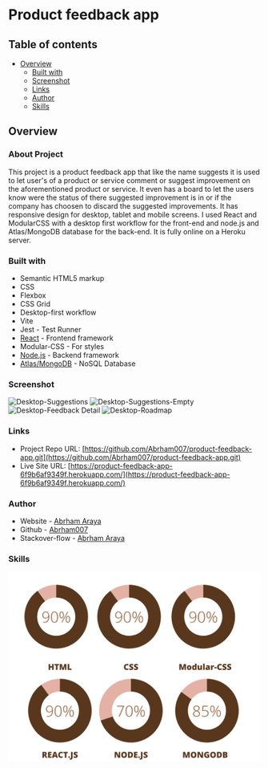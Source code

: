 # Product feedback app

## Table of contents

- [Overview](#overview)
  - [Built with](#built-with)
  - [Screenshot](#screenshot)
  - [Links](#links)
  - [Author](#author)
  - [Skills](#skills)

## Overview

### About Project

This project is a product feedback app that like the name suggests it is used to let user's of a product or service comment or suggest improvement on the aforementioned product or service. It even has a board to let the users know were the status of there suggested improvement is in or if the company has choosen to discard the suggested improvements. It has responsive design for desktop, tablet and mobile screens. I used React and ModularCSS with a desktop first workflow for the front-end and node.js and Atlas/MongoDB database for the back-end. It is fully online on a Heroku server.

### Built with

- Semantic HTML5 markup
- CSS
- Flexbox
- CSS Grid
- Desktop-first workflow
- Vite
- Jest - Test Runner
- [React](https://reactjs.org/) - Frontend framework
- Modular-CSS - For styles
- [Node.js](https://nodejs.org/) - Backend framework
- [Atlas/MongoDB](https://www.mongodb.com/) - NoSQL Database

### Screenshot

![Desktop-Suggestions](./screenshots/screenshot-1.jpg)
![Desktop-Suggestions-Empty](./screenshots/screenshot-2.jpg)
![Desktop-Feedback Detail](./screenshots/screenshot-3.jpg)
![Desktop-Roadmap](./screenshots/screenshot-4.jpg)

### Links

- Project Repo URL: [https://github.com/Abrham007/product-feedback-app.git](https://github.com/Abrham007/product-feedback-app.git)
- Live Site URL: [https://product-feedback-app-6f9b6af9349f.herokuapp.com/](https://product-feedback-app-6f9b6af9349f.herokuapp.com/)

### Author

- Website - [Abrham Araya](https://www.abrhamaraya.com)
- Github - [Abrham007](https://github.com/Abrham007)
- Stackover-flow - [Abrham Araya](https://stackoverflow.com/users/22762463/abrham-araya)

### Skills

![Skills](./screenshots/skills.png)
